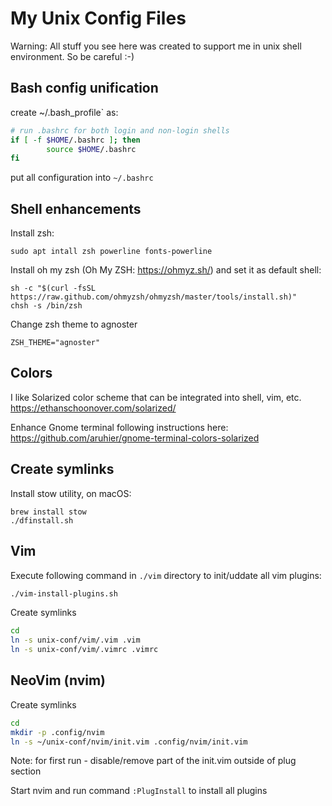# My Unix Config Files
Warning: All stuff you see here was created to support me in unix shell
environment. So be careful :-)

## Bash config unification

create ~/.bash_profile` as:
```bash
# run .bashrc for both login and non-login shells
if [ -f $HOME/.bashrc ]; then
        source $HOME/.bashrc
fi
```

put all configuration into `~/.bashrc`

## Shell enhancements

Install zsh:
```
sudo apt intall zsh powerline fonts-powerline
```

Install oh my zsh (Oh My ZSH: https://ohmyz.sh/) and set it as default shell:
```
sh -c "$(curl -fsSL https://raw.github.com/ohmyzsh/ohmyzsh/master/tools/install.sh)"
chsh -s /bin/zsh
```

Change zsh theme to agnoster

```
ZSH_THEME="agnoster"
```

## Colors
I like Solarized color scheme that can be integrated into shell, vim, etc.
https://ethanschoonover.com/solarized/

Enhance Gnome terminal following instructions here:
https://github.com/aruhier/gnome-terminal-colors-solarized

## Create symlinks
Install stow utility, on macOS:
```
brew install stow
./dfinstall.sh
```

## Vim

Execute following command in `./vim` directory to init/uddate all vim plugins:
```bash
./vim-install-plugins.sh
```

Create symlinks
```bash
cd
ln -s unix-conf/vim/.vim .vim
ln -s unix-conf/vim/.vimrc .vimrc
```

## NeoVim (nvim)

Create symlinks
```bash
cd
mkdir -p .config/nvim
ln -s ~/unix-conf/nvim/init.vim .config/nvim/init.vim
```

Note: for first run - disable/remove part of the init.vim outside of plug section

Start nvim and run command `:PlugInstall` to install all plugins

